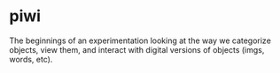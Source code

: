 # piwi

The beginnings of an experimentation looking at the way we categorize objects, view them, and interact with digital versions of objects (imgs, words, etc).
